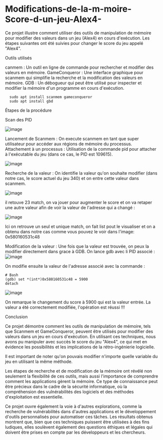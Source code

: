 # Modifications-de-la-m-moire-Score-d-un-jeu-Alex4-
Ce projet illustre comment utiliser des outils de manipulation de mémoire pour modifier des valeurs dans un jeu (Alex4) en cours d'exécution. Les étapes suivantes ont été suivies pour changer le score du jeu appelé "Alex4".

Outils utilisés

canmem : Un outil en ligne de commande pour rechercher et modifier des valeurs en mémoire.
GameConqueror : Une interface graphique pour scanmem qui simplifie la recherche et la modification des valeurs en mémoire.
GDB : Un débogueur qui peut être utilisé pour inspecter et modifier la mémoire d'un programme en cours d'exécution.

      sudo apt install scanmem gameconqueror
      sudo apt install gbd

Étapes de la procédure

Scan des PID 

![image](https://github.com/user-attachments/assets/312c30ad-31c8-4ca8-8ca5-ee731c30a7e5)

Lancement de Scanmem :
        On execute scanmem en tant que super utilisateur pour accéder aux régions de mémoire du processus.
Attachement à un processus :
        Utilisation de la commande pid <PID> pour attacher à l'exécutable du jeu (dans ce cas, le PID est 109615).

![image](https://github.com/user-attachments/assets/94c240a8-c3bb-4f90-bf42-a7a2f0f9bc39)

Recherche de la valeur :
        On identifie la valeur qu'on souhaite modifier (dans notre cas, le score actuel du jeu 340) et on entre cette valeur dans scanmem.
        
![image](https://github.com/user-attachments/assets/22d6b964-efec-4bd2-a70a-007f41af3052)

il retouve 23 match, on va jouer pour augmenter le score et on va retaper une autre valeur afin de voir la valeur de l'adresse qui a changé : 

![image](https://github.com/user-attachments/assets/cefdb4ca-3902-4f77-99a1-1d1626563ca5)

Ici on retrouve un seul et unique match, on fait list pout le visualiser et on a obtenu dans notre cas comme vous pouvez le voir dans l'image: 0x580160531c48


Modification de la valeur :
        Une fois que la valeur est trouvée, on peux la modifier directement dans grace à GDB.
    On lance gdb avec li PID associé :
![image](https://github.com/user-attachments/assets/877bfddb-2a9d-41fa-8992-98f163b2c4fe)

On modifie ensuite la valeur de l'adresse associé avec la commande : 

    # Bash 
    (gdb) set *(int*)0x580160531c48 = 5900
    detach

![image](https://github.com/user-attachments/assets/a072b1b7-7357-458f-bcdf-f64a99e55e8b)

On remarque le changement du score à 5900 qui est la valeur entrée. 
La valeur a été correctement modifiée, l'opération est réussi !!! 

Conclusion

Ce projet démontre comment les outils de manipulation de mémoire, tels que Scanmem et GameConqueror, peuvent être utilisés pour modifier des valeurs dans un jeu en cours d'exécution. En utilisant ces techniques, nous avons pu manipuler avec succès le score du jeu "Alex4", ce qui met en évidence les possibilités et les implications de la rétro-ingénierie logicielle.

Il est important de noter qu'on pouvais modifier n'importe quelle variable du jeu en utilisant la même méthode.
    
Les étapes de recherche et de modification de la mémoire ont révélé non seulement la flexibilité de ces outils, mais aussi l'importance de comprendre comment les applications gèrent la mémoire. Ce type de connaissance peut être précieux dans le cadre de la sécurité informatique, où la compréhension des vulnérabilités des logiciels et des méthodes d'exploitation est essentielle.

Ce projet ouvre également la voie à d'autres explorations, comme la recherche de vulnérabilités dans d'autres applications et le développement d'outils personnalisés pour automatiser ces tâches. Les résultats obtenus montrent que, bien que ces techniques puissent être utilisées à des fins ludiques, elles soulèvent également des questions éthiques et légales qui doivent être prises en compte par les développeurs et les chercheurs.
